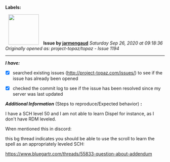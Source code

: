 **Labels:**



<a href="https://github.com/jarmengaud"><img src="https://avatars3.githubusercontent.com/u/52013132?v=4" width="96" height="96" hspace="10"></img></a> **Issue by [jarmengaud](https://github.com/jarmengaud)**
_Saturday Sep 26, 2020 at 09:18:36_
_Originally opened as: project-topaz/topaz - Issue 1194_

----

<!-- place 'x' mark between square [] brackets to checkmark box -->
**_I have:_**

- [x] searched existing issues (http://project-topaz.com/issues/) to see if the issue has already been opened
- [x] checked the commit log to see if the issue has been resolved since my server was last updated

**_Additional Information_** (Steps to reproduce/Expected behavior) **:** 
I have a SCH level 50 and I am not able to learn Dispel for instance, as I don't have RDM leveled.

Wren mentioned this in discord:
this bg thread indicates you should be able to use the scroll to learn the spell as an appropriately leveled SCH:
https://www.bluegartr.com/threads/55833-question-about-addendum




